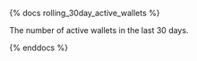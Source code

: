 {% docs rolling_30day_active_wallets %}

The number of active wallets in the last 30 days.

{% enddocs %}
